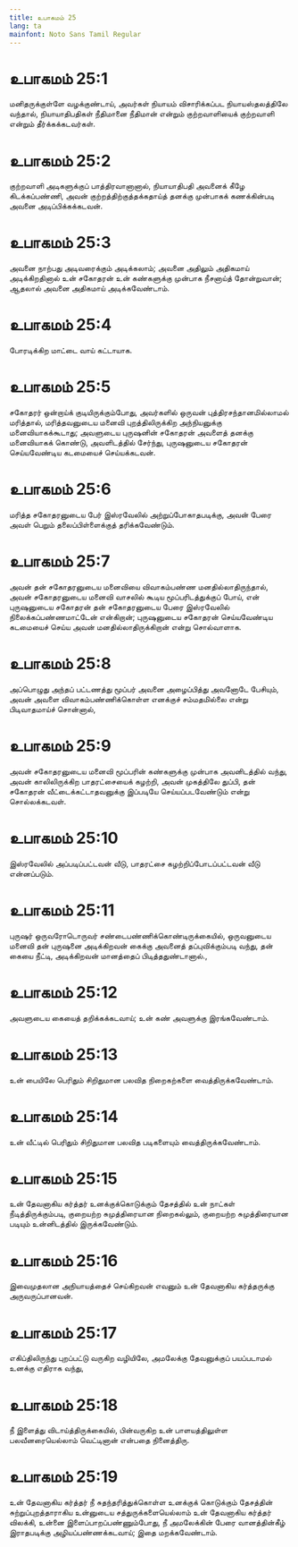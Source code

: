 ```yaml
---
title: உபாகமம் 25
lang: ta
mainfont: Noto Sans Tamil Regular
---
```


# உபாகமம் 25:1

மனிதருக்குள்ளே வழக்குண்டாய், அவர்கள் நியாயம் விசாரிக்கப்பட நியாயஸ்தலத்திலே வந்தால், நியாயாதிபதிகள் நீதிமானை நீதிமான் என்றும் குற்றவாளியைக் குற்றவாளி என்றும் தீர்க்கக்கடவர்கள்.

# உபாகமம் 25:2

குற்றவாளி அடிகளுக்குப் பாத்திரவானானால், நியாயாதிபதி அவனைக் கீழே கிடக்கப்பண்ணி, அவன் குற்றத்திற்குத்தக்கதாய்த் தனக்கு முன்பாகக் கணக்கின்படி அவனை அடிப்பிக்கக்கடவன்.

# உபாகமம் 25:3

அவனை நாற்பது அடிவரைக்கும் அடிக்கலாம்; அவனை அதிலும் அதிகமாய் அடிக்கிறதினால் உன் சகோதரன் உன் கண்களுக்கு முன்பாக நீசனாய்த் தோன்றுவான்; ஆதலால் அவனை அதிகமாய் அடிக்கவேண்டாம்.

# உபாகமம் 25:4

போரடிக்கிற மாட்டை வாய் கட்டாயாக.

# உபாகமம் 25:5

சகோதரர் ஒன்றாய்க் குடியிருக்கும்போது, அவர்களில் ஒருவன் புத்திரசந்தானமில்லாமல் மரித்தால், மரித்தவனுடைய மனைவி புறத்திலிருக்கிற அந்நியனுக்கு மனைவியாகக்கூடாது; அவளுடைய புருஷனின் சகோதரன் அவளைத் தனக்கு மனைவியாகக் கொண்டு, அவளிடத்தில் சேர்ந்து, புருஷனுடைய சகோதரன் செய்யவேண்டிய கடமையைச் செய்யக்கடவன்.

# உபாகமம் 25:6

மரித்த சகோதரனுடைய பேர் இஸ்ரவேலில் அற்றுப்போகாதபடிக்கு, அவன் பேரை அவள் பெறும் தலைப்பிள்ளைக்குத் தரிக்கவேண்டும்.

# உபாகமம் 25:7

அவன் தன் சகோதரனுடைய மனைவியை விவாகம்பண்ண மனதில்லாதிருந்தால், அவன் சகோதரனுடைய மனைவி வாசலில் கூடிய மூப்பரிடத்துக்குப் போய், என் புருஷனுடைய சகோதரன் தன் சகோதரனுடைய பேரை இஸ்ரவேலில் நிலைக்கப்பண்ணமாட்டேன் என்கிறான்; புருஷனுடைய சகோதரன் செய்யவேண்டிய கடமையைச் செய்ய அவன் மனதில்லாதிருக்கிறான் என்று சொல்வாளாக.

# உபாகமம் 25:8

அப்பொழுது அந்தப் பட்டணத்து மூப்பர் அவனை அழைப்பித்து அவனோடே பேசியும், அவன் அவளை விவாகம்பண்ணிக்கொள்ள எனக்குச் சம்மதமில்லை என்று பிடிவாதமாய்ச் சொன்னால்,

# உபாகமம் 25:9

அவன் சகோதரனுடைய மனைவி மூப்பரின் கண்களுக்கு முன்பாக அவனிடத்தில் வந்து, அவன் காலிலிருக்கிற பாதரட்சையைக் கழற்றி, அவன் முகத்திலே துப்பி, தன் சகோதரன் வீட்டைக்கட்டாதவனுக்கு இப்படியே செய்யப்படவேண்டும் என்று சொல்லக்கடவள்.

# உபாகமம் 25:10

இஸ்ரவேலில் அப்படிப்பட்டவன் வீடு, பாதரட்சை கழற்றிப்போடப்பட்டவன் வீடு என்னப்படும்.

# உபாகமம் 25:11

புருஷர் ஒருவரோடொருவர் சண்டைபண்ணிக்கொண்டிருக்கையில், ஒருவனுடைய மனைவி தன் புருஷனை அடிக்கிறவன் கைக்கு அவனைத் தப்புவிக்கும்படி வந்து, தன் கையை நீட்டி, அடிக்கிறவன் மானத்தைப் பிடித்ததுண்டானால்.,

# உபாகமம் 25:12

அவளுடைய கையைத் தறிக்கக்கடவாய்; உன் கண் அவளுக்கு இரங்கவேண்டாம்.

# உபாகமம் 25:13

உன் பையிலே பெரிதும் சிறிதுமான பலவித நிறைகற்களை வைத்திருக்கவேண்டாம்.

# உபாகமம் 25:14

உன் வீட்டில் பெரிதும் சிறிதுமான பலவித படிகளையும் வைத்திருக்கவேண்டாம்.

# உபாகமம் 25:15

உன் தேவனாகிய கர்த்தர் உனக்குக்கொடுக்கும் தேசத்தில் உன் நாட்கள் நீடித்திருக்கும்படி, குறையற்ற சுமுத்திரையான நிறைகல்லும், குறையற்ற சுமுத்திரையான படியும் உன்னிடத்தில் இருக்கவேண்டும்.

# உபாகமம் 25:16

இவைமுதலான அநியாயத்தைச் செய்கிறவன் எவனும் உன் தேவனாகிய கர்த்தருக்கு அருவருப்பானவன்.

# உபாகமம் 25:17

எகிப்திலிருந்து புறப்பட்டு வருகிற வழியிலே, அமலேக்கு தேவனுக்குப் பயப்படாமல் உனக்கு எதிராக வந்து,

# உபாகமம் 25:18

நீ இளைத்து விடாய்த்திருக்கையில், பின்வருகிற உன் பாளயத்திலுள்ள பலவீனரையெல்லாம் வெட்டினான் என்பதை நினைத்திரு.

# உபாகமம் 25:19

உன் தேவனாகிய கர்த்தர் நீ சுதந்தரித்துக்கொள்ள உனக்குக் கொடுக்கும் தேசத்தின் சுற்றுப்புறத்தாராகிய உன்னுடைய சத்துருக்களையெல்லாம் உன் தேவனாகிய கர்த்தர் விலக்கி, உன்னை இளைப்பாறப்பண்ணும்போது, நீ அமலேக்கின் பேரை வானத்தின்கீழ் இராதபடிக்கு அழியப்பண்ணக்கடவாய்; இதை மறக்கவேண்டாம்.

